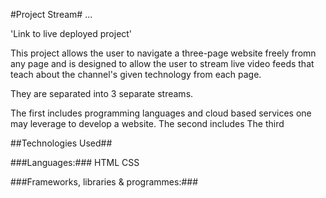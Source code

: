 #Project Stream#
...

'Link to live deployed project'

This project allows the user to navigate a three-page website freely fromn any page and is designed to allow the user to stream live video feeds that teach about the channel's given technology from each page.

They are separated into 3 separate streams.

The first includes programming languages and cloud based services one may leverage to develop a website.
The second includes 
The third 


##Technologies Used##

###Languages:###
HTML
CSS

###Frameworks, libraries & programmes:###


